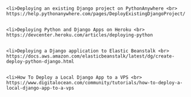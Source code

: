 <h1></h1>

<ol>
    
    <li>Deploying an existing Django project on PythonAnywhere <br> https://help.pythonanywhere.com/pages/DeployExistingDjangoProject/

    
    <li>Deploying Python and Django Apps on Heroku <br> https://devcenter.heroku.com/articles/deploying-python

    
    <li>Deploying a Django application to Elastic Beanstalk <br> https://docs.aws.amazon.com/elasticbeanstalk/latest/dg/create-deploy-python-django.html

    
    <li>How To Deploy a Local Django App to a VPS <br> https://www.digitalocean.com/community/tutorials/how-to-deploy-a-local-django-app-to-a-vps

</ol>